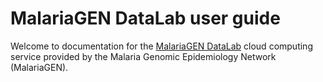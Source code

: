 # MalariaGEN DataLab user guide 

Welcome to documentation for the [MalariaGEN DataLab](https://datalab-abafar.malariagen.net) cloud computing service provided by the Malaria Genomic Epidemiology Network (MalariaGEN).

```{tableofcontents}
```
